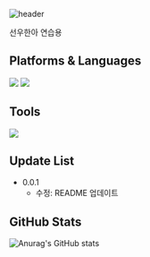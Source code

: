 ![header](https://capsule-render.vercel.app/api?type=soft&height=150&section=header&text=선우한아&fontSize=40&color=gradient&customColorList=0,2,2,5,30)

선우한아 연습용

## Platforms & Languages
<img src="https://img.shields.io/badge/NodeJS-F7DF1E?style=flat-square&logo=Node.js&logoColor=white"/>
<img src="https://img.shields.io/badge/React-#61DAFB?style=flat-square&logo=react&logoColor=white"/>

## Tools
<img src="https://img.shields.io/badge/VisualStudioCode-007ACC?style=flat-square&logo=visualstudiocode&logoColor=white"/>

## Update List
* 0.0.1
    * 수정: README 업데이트

## GitHub Stats
![Anurag's GitHub stats](https://github-readme-stats.vercel.app/api?username=yoo970925&show_icons=true&theme=radical&count_private=true)
